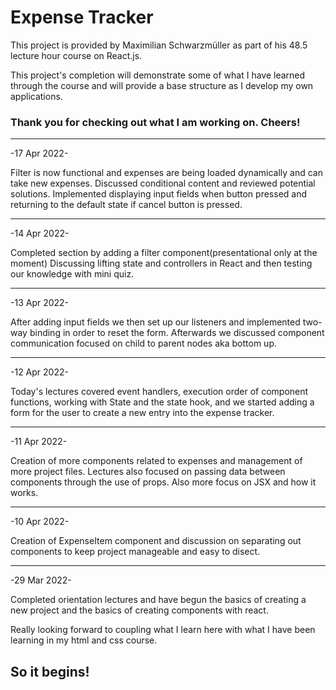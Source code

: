 # Expense Tracker

This project is provided by Maximilian Schwarzmüller as part of his 48.5 lecture hour course on React.js.

This project's completion will demonstrate some of what I have learned through the course and will provide a base structure as I develop my own applications.

### Thank you for checking out what I am working on. Cheers!

---

-17 Apr 2022-

Filter is now functional and expenses are being loaded dynamically and can take new expenses. Discussed conditional content and reviewed potential solutions. Implemented displaying input fields when button pressed and returning to the default state if cancel button is pressed.

---

-14 Apr 2022-

Completed section by adding a filter component(presentational only at the moment) Discussing lifting state and controllers in React and then testing our knowledge with mini quiz.

---

-13 Apr 2022-

After adding input fields we then set up our listeners and implemented two-way binding in order to reset the form. Afterwards we discussed component communication focused on child to parent nodes aka bottom up.

---

-12 Apr 2022-

Today's lectures covered event handlers, execution order of component functions, working with State and the state hook, and we started adding a form for the user to create a new entry into the expense tracker.

---

-11 Apr 2022-

Creation of more components related to expenses and management of more project files. Lectures also focused on passing data between components through the use of props. Also more focus on JSX and how it works.

---

-10 Apr 2022-

Creation of ExpenseItem component and discussion on separating out components to keep project manageable and easy to disect.

---

-29 Mar 2022-

Completed orientation lectures and have begun the basics of creating a new project and the basics of creating components with react.

Really looking forward to coupling what I learn here with what I have been learning in my html and css course.

## So it begins!
